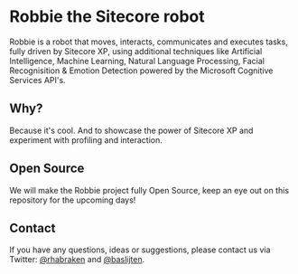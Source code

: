 # Robbie the Sitecore robot #

Robbie is a robot that moves, interacts, communicates and executes tasks, fully driven by Sitecore XP, using additional techniques like Artificial Intelligence, Machine Learning, Natural Language Processing, Facial Recognisition & Emotion Detection powered by the Microsoft Cognitive Services API's.

## Why? ##

Because it's cool. And to showcase the power of Sitecore XP and experiment with profiling and interaction.

## Open Source ##

We will make the Robbie project fully Open Source, keep an eye out on this repository for the upcoming days!

## Contact ##

If you have any questions, ideas or suggestions, please contact us via Twitter: [@rhabraken](https://twitter.com/rhabraken) and [@baslijten](https://twitter.com/baslijten).